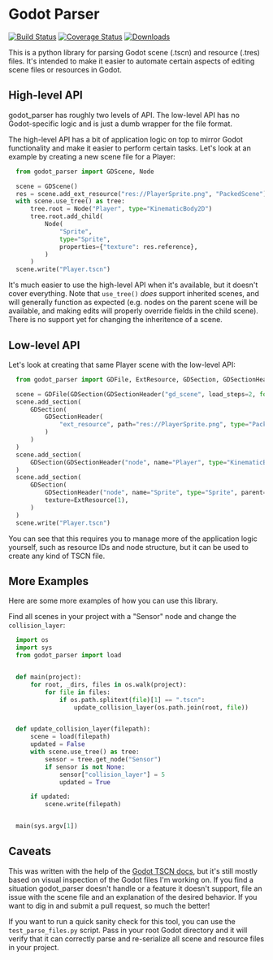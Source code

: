 # Godot Parser

[![Build Status](https://github.com/stevearc/godot_parser/actions/workflows/tests.yml/badge.svg)](https://github.com/stevearc/godot_parser/actions)
[![Coverage Status](https://coveralls.io/repos/github/stevearc/godot_parser/badge.svg?branch=master)](https://coveralls.io/github/stevearc/godot_parser?branch=master)
[![Downloads](http://pepy.tech/badge/godot_parser)](https://pypi.org/pypi/godot_parser)

This is a python library for parsing Godot scene (.tscn) and resource (.tres)
files. It's intended to make it easier to automate certain aspects of editing
scene files or resources in Godot.

## High-level API
godot_parser has roughly two levels of API. The low-level API has no
Godot-specific logic and is just a dumb wrapper for the file format.

The high-level API has a bit of application logic on top to mirror Godot
functionality and make it easier to perform certain tasks. Let's look at an
example by creating a new scene file for a Player:

```python
  from godot_parser import GDScene, Node

  scene = GDScene()
  res = scene.add_ext_resource("res://PlayerSprite.png", "PackedScene")
  with scene.use_tree() as tree:
      tree.root = Node("Player", type="KinematicBody2D")
      tree.root.add_child(
          Node(
              "Sprite",
              type="Sprite",
              properties={"texture": res.reference},
          )
      )
  scene.write("Player.tscn")
```

It's much easier to use the high-level API when it's available, but it doesn't
cover everything. Note that `use_tree()` *does* support inherited scenes, and
will generally function as expected (e.g. nodes on the parent scene will be
available, and making edits will properly override fields in the child scene).
There is no support yet for changing the inheritence of a scene.

## Low-level API
Let's look at creating that same Player scene with the low-level API:

```python
  from godot_parser import GDFile, ExtResource, GDSection, GDSectionHeader

  scene = GDFile(GDSection(GDSectionHeader("gd_scene", load_steps=2, format=2)))
  scene.add_section(
      GDSection(
          GDSectionHeader(
              "ext_resource", path="res://PlayerSprite.png", type="PackedScene", id=1
          )
      )
  )
  scene.add_section(
      GDSection(GDSectionHeader("node", name="Player", type="KinematicBody2D"))
  )
  scene.add_section(
      GDSection(
          GDSectionHeader("node", name="Sprite", type="Sprite", parent="."),
          texture=ExtResource(1),
      )
  )
  scene.write("Player.tscn")
```

You can see that this requires you to manage more of the application logic
yourself, such as resource IDs and node structure, but it can be used to create
any kind of TSCN file.

## More Examples
Here are some more examples of how you can use this library.

Find all scenes in your project with a "Sensor" node and change the
`collision_layer`:

```python
  import os
  import sys
  from godot_parser import load


  def main(project):
      for root, _dirs, files in os.walk(project):
          for file in files:
              if os.path.splitext(file)[1] == ".tscn":
                  update_collision_layer(os.path.join(root, file))


  def update_collision_layer(filepath):
      scene = load(filepath)
      updated = False
      with scene.use_tree() as tree:
          sensor = tree.get_node("Sensor")
          if sensor is not None:
              sensor["collision_layer"] = 5
              updated = True

      if updated:
          scene.write(filepath)


  main(sys.argv[1])
```

## Caveats
This was written with the help of the [Godot TSCN
docs](https://godot-es-docs.readthedocs.io/en/latest/development/file_formats/tscn.html),
but it's still mostly based on visual inspection of the Godot files I'm working
on. If you find a situation godot_parser doesn't handle or a feature it doesn't
support, file an issue with the scene file and an explanation of the desired
behavior. If you want to dig in and submit a pull request, so much the better!

If you want to run a quick sanity check for this tool, you can use the
`test_parse_files.py` script. Pass in your root Godot directory and it will
verify that it can correctly parse and re-serialize all scene and resource files
in your project.

